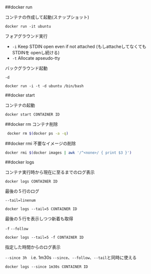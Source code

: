 ##docker run

コンテナの作成して起動(スナップショット)
```
docker run -it ubuntu
```

フォアグラウンド実行

* `-i` Keep STDIN open even if not attached (もしattacheしてなくても STDINを openし続ける)
* `-t` Allocate apseudo-tty

バックグラウンド起動

`-d`
```
docker run -i -t -d ubuntu /bin/bash
```

##docker start

コンテナの起動
```
docker start CONTAINER ID
```

##docker rm
コンテナ削除
```bash
 docker rm $(docker ps -a -q)
 ```
##docker rmi
不要なイメージの削除
```bash
docker rmi $(docker images | awk '/^<none>/ { print $3 }')
```



##docker logs

コンテナ実行時から現在に至るまでのログ表示
```
docker logs CONTAINER ID
```

最後の５行のログ

`--tail=linenum`
```
docker logs --tail=5 CONTAINER ID
```

最後の５行を表示しつつ新着も取得

`-f` `--follow`
```
docker logs --tail=5 -f CONTAINER ID
```

指定した時間からのログ表示

`--since 3h`　i.e. 1m30s  `--since`、`--follow`、`--tail`と同時に使える
```
docker logs --since 1m30s CONTAINER ID
```
